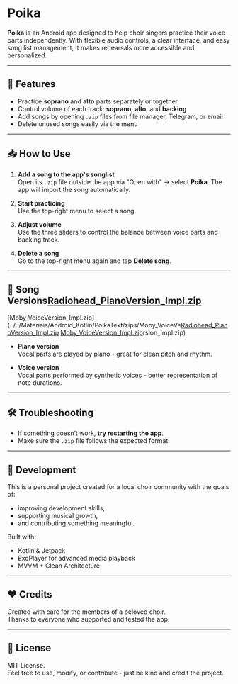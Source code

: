 # Poika

**Poika** is an Android app designed to help choir singers practice their voice parts independently.
With flexible audio controls, a clear interface, and easy song list management, 
it makes rehearsals more accessible and personalized.

---

## 🎵 Features

- Practice **soprano** and **alto** parts separately or together
- Control volume of each track: **soprano**, **alto**, and **backing**
- Add songs by opening `.zip` files from file manager, Telegram, or email
- Delete unused songs easily via the menu

---

## 📥 How to Use

1. **Add a song to the app's songlist**  
   Open its `.zip` file outside the app via "Open with" → select **Poika**. 
   The app will import the song automatically.

2. **Start practicing**  
   Use the top-right menu to select a song.

3. **Adjust volume**  
   Use the three sliders to control the balance between voice parts and backing track.

4. **Delete a song**  
   Go to the top-right menu again and tap **Delete song**.

---

## 🎼 Song Versions[Radiohead_PianoVersion_Impl.zip](../../Materiais/Android_Kotlin/PoikaText/zips/Radiohead_PianoVersion_Impl.zip)
[Moby_VoiceVersion_Impl.zip](../../Materiais/Android_Kotlin/PoikaText/zips/Moby_VoiceVe[Radiohead_PianoVersion_Impl.zip](../../Materiais/Android_Kotlin/PoikaText/zips/Radiohead_PianoVersion_Impl.zip)
[Moby_VoiceVersion_Impl.zip](../../Materiais/Android_Kotlin/PoikaText/zips/Moby_VoiceVersion_Impl.zip)rsion_Impl.zip)

- **Piano version**  
  Vocal parts are played by piano - great for clean pitch and rhythm.

- **Voice version**  
  Vocal parts performed by synthetic voices - better representation of note durations.

---

## 🛠 Troubleshooting

- If something doesn’t work, **try restarting the app**.
- Make sure the `.zip` file follows the expected format.

---

## 📁 Development

This is a personal project created for a local choir community with the goals of:
- improving development skills,
- supporting musical growth,
- and contributing something meaningful.

Built with:
- Kotlin & Jetpack
- ExoPlayer for advanced media playback
- MVVM + Clean Architecture

---

## ❤️ Credits

Created with care for the members of a beloved choir.  
Thanks to everyone who supported and tested the app.

---

## 📄 License

MIT License.  
Feel free to use, modify, or contribute - just be kind and credit the project.

